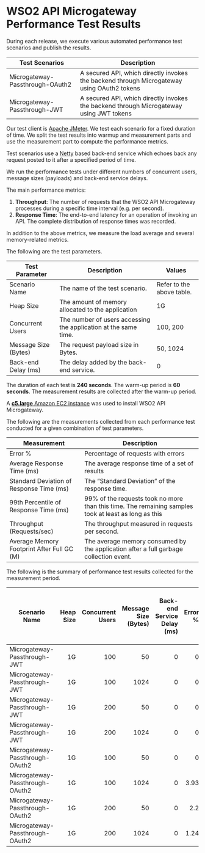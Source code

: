# WSO2 API Microgateway Performance Test Results

During each release, we execute various automated performance test scenarios and publish the results.

| Test Scenarios | Description |
| --- | --- |
| Microgateway-Passthrough-OAuth2 | A secured API, which directly invokes the backend through Microgateway using OAuth2 tokens |
| Microgateway-Passthrough-JWT | A secured API, which directly invokes the backend through Microgateway using JWT tokens |

Our test client is [Apache JMeter](https://jmeter.apache.org/index.html). We test each scenario for a fixed duration of
time. We split the test results into warmup and measurement parts and use the measurement part to compute the
performance metrics.

Test scenarios use a [Netty](https://netty.io/) based back-end service which echoes back any request
posted to it after a specified period of time.

We run the performance tests under different numbers of concurrent users, message sizes (payloads) and back-end service
delays.

The main performance metrics:

1. **Throughput**: The number of requests that the WSO2 API Microgateway processes during a specific time interval (e.g. per second).
2. **Response Time**: The end-to-end latency for an operation of invoking an API. The complete distribution of response times was recorded.

In addition to the above metrics, we measure the load average and several memory-related metrics.

The following are the test parameters.

| Test Parameter | Description | Values |
| --- | --- | --- |
| Scenario Name | The name of the test scenario. | Refer to the above table. |
| Heap Size | The amount of memory allocated to the application | 1G |
| Concurrent Users | The number of users accessing the application at the same time. | 100, 200 |
| Message Size (Bytes) | The request payload size in Bytes. | 50, 1024 |
| Back-end Delay (ms) | The delay added by the back-end service. | 0 |

The duration of each test is **240 seconds**. The warm-up period is **60 seconds**.
The measurement results are collected after the warm-up period.

A [**c5.large** Amazon EC2 instance](https://aws.amazon.com/ec2/instance-types/) was used to install WSO2 API Microgateway.

The following are the measurements collected from each performance test conducted for a given combination of
test parameters.

| Measurement | Description |
| --- | --- |
| Error % | Percentage of requests with errors |
| Average Response Time (ms) | The average response time of a set of results |
| Standard Deviation of Response Time (ms) | The “Standard Deviation” of the response time. |
| 99th Percentile of Response Time (ms) | 99% of the requests took no more than this time. The remaining samples took at least as long as this |
| Throughput (Requests/sec) | The throughput measured in requests per second. |
| Average Memory Footprint After Full GC (M) | The average memory consumed by the application after a full garbage collection event. |

The following is the summary of performance test results collected for the measurement period.

|  Scenario Name | Heap Size | Concurrent Users | Message Size (Bytes) | Back-end Service Delay (ms) | Error % | Throughput (Requests/sec) | Average Response Time (ms) | Standard Deviation of Response Time (ms) | 99th Percentile of Response Time (ms) | WSO2 API Microgateway GC Throughput (%) | Average WSO2 API Microgateway Memory Footprint After Full GC (M) |
|---|---:|---:|---:|---:|---:|---:|---:|---:|---:|---:|---:|
|  Microgateway-Passthrough-JWT | 1G | 100 | 50 | 0 | 0 | 1309.82 | 76.26 | 45.99 | 228 | 95.26 | 65.475 |
|  Microgateway-Passthrough-JWT | 1G | 100 | 1024 | 0 | 0 | 1274.53 | 78.38 | 44.46 | 231 | 95.66 | 35.833 |
|  Microgateway-Passthrough-JWT | 1G | 200 | 50 | 0 | 0 | 1320.2 | 151.34 | 72.89 | 383 | 92.81 | 76.272 |
|  Microgateway-Passthrough-JWT | 1G | 200 | 1024 | 0 | 0 | 1229.61 | 162.45 | 72.21 | 393 | 93.4 | 53.199 |
|  Microgateway-Passthrough-OAuth2 | 1G | 100 | 50 | 0 | 0 | 366.42 | 272.71 | 130.39 | 731 | 94.6 | 19.418 |
|  Microgateway-Passthrough-OAuth2 | 1G | 100 | 1024 | 0 | 3.93 | 33.84 | 2949.93 | 12431.81 | 62207 | 98.84 | 19.468 |
|  Microgateway-Passthrough-OAuth2 | 1G | 200 | 50 | 0 | 2.2 | 92.85 | 1698.96 | 8182.41 | 61951 | 96.59 | 46.69 |
|  Microgateway-Passthrough-OAuth2 | 1G | 200 | 1024 | 0 | 1.24 | 151.94 | 1312.75 | 6778.56 | 60159 | 96.28 | 51.127 |
